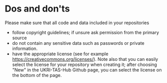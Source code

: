# Dos and don'ts

Please make sure that all code and data included in your repositories
* follow copyright guidelines; if unsure ask permission from the primary source 
* do not contain any sensitive data such as passwords or private information. 
* have the appropriate license (see for example https://creativecommons.org/licenses/). Note also that you can easily select the license for your repository when creating it; after choosing "New" in the UKRI-TAS-Hub Github page, you can select the license on the bottom of the page.



